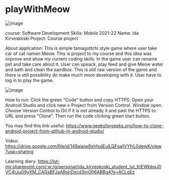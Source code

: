 # playWithMeow

![image](https://user-images.githubusercontent.com/78799868/173347950-b107c578-6053-43ae-914f-f1872dd00395.png)

course: Software Development Skills: Mobile 2021-22
Name: Ida Kirveskoski
Project: Course project

About application: This is simple tamagottchi style game where user take car of cat namen Meow. This is project to my course and this idea was improve and show my current coding skills. In the game user can rename pet and take care about it. User can speack, play feed and give Meow water and bath and clean the sandbox. This is still raw version of the game and there is still possibility do make much more developing with it. User have to log in to play the game.

![image](https://user-images.githubusercontent.com/78799868/173347834-22278ffe-e53d-4123-9316-2b1e0c1c9d13.png)


How to run: Click the green "Code" button and copy HTTPS. Open your Android Studio and click new-> Project from Version Control. Window open. Choose Version Control to Git if it is not already it and past the HTTPS to URL and press "Clone". Then run the code clicking green start button.

You may find this link useful: https://www.geeksforgeeks.org/how-to-clone-android-project-from-github-in-android-studio/



Video: https://drive.google.com/file/d/148aiaiw8xhfxdEulLQFoa1VYfrL0dewK/view?usp=sharing

Learning diery: https://lut-my.sharepoint.com/:w:/g/personal/ida_kirveskoski_student_lut_fi/EWbbqJ0VC4tJuG9yXM_CAGsBFJaARshDxcd3mGfl6ABBgA?e=ACLgEz
